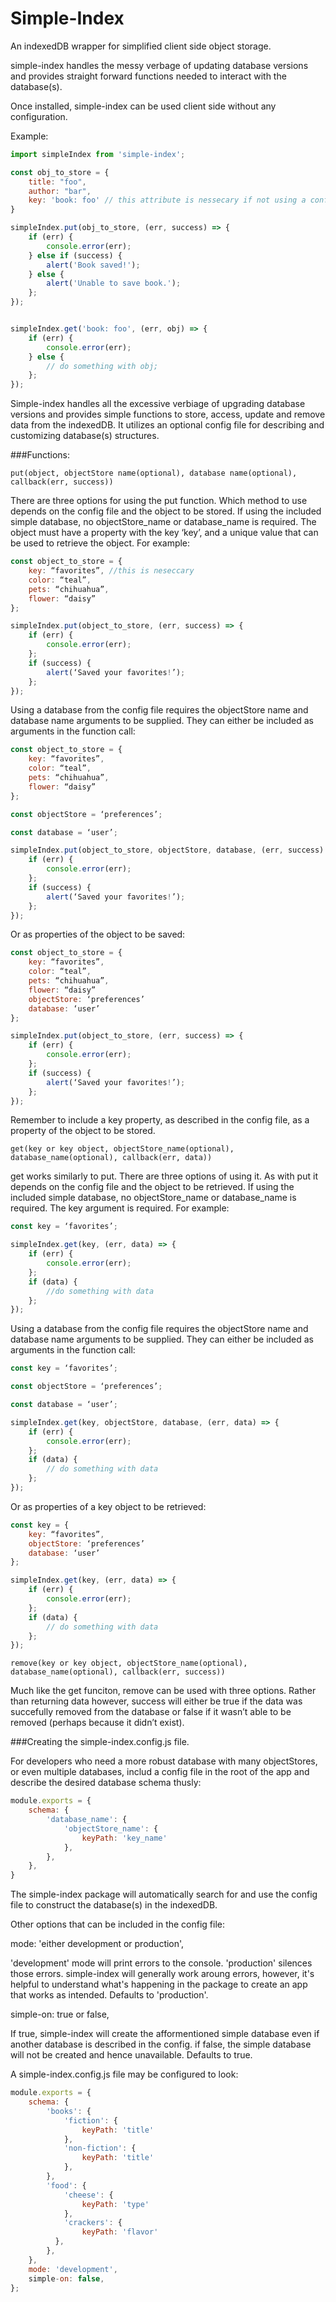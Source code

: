 # Simple-Index
An indexedDB wrapper for simplified client side object storage.

simple-index handles the messy verbage of updating database versions and provides straight forward functions needed to interact with the database(s).

Once installed, simple-index can be used client side without any configuration. 

Example:
```javascript
import simpleIndex from 'simple-index';

const obj_to_store = {
	title: "foo",
	author: "bar",
	key: 'book: foo' // this attribute is nessecary if not using a config file
}

simpleIndex.put(obj_to_store, (err, success) => {
	if (err) {
		console.error(err);
	} else if (success) {
		alert('Book saved!');
	} else {
		alert('Unable to save book.');
	};
});


simpleIndex.get('book: foo', (err, obj) => {
	if (err) {
		console.error(err);
	} else {
		// do something with obj;
	};
});
```

Simple-index handles all the excessive verbiage of upgrading database versions and provides simple functions to store, access, update and remove data from the indexedDB. It utilizes an optional config file for describing and customizing database(s) structures. 


###Functions:
```
put(object, objectStore name(optional), database name(optional), callback(err, success))
```
There are three options for using the put function. Which method to use depends on the config file and the object to be stored.
If using the included simple database, no objectStore_name or database_name is required. The object must have a property with the key  ‘key’, and a unique value that can be used to retrieve the object. For example:
```javascript
const object_to_store = {
	key: “favorites”, //this is neseccary
	color: “teal”,
	pets: “chihuahua”,
	flower: “daisy”
};

simpleIndex.put(object_to_store, (err, success) => {
	if (err) {
		console.error(err);
	};
	if (success) {
		alert(‘Saved your favorites!’);
	};
});
```

Using a database from the config file requires the objectStore name and database name arguments to be supplied. They can either be included as arguments in the function call:
```javascript
const object_to_store = {
	key: “favorites”,
	color: “teal”,
	pets: “chihuahua”,
	flower: “daisy”
};

const objectStore = ‘preferences’;

const database = ‘user’;

simpleIndex.put(object_to_store, objectStore, database, (err, success) => {
	if (err) {
		console.error(err);
	};
	if (success) {
		alert(‘Saved your favorites!’);
	};
});
```

Or as properties of the object to be saved:
```javascript
const object_to_store = {
	key: “favorites”,
	color: “teal”,
	pets: “chihuahua”,
	flower: “daisy”
	objectStore: ‘preferences’
	database: ‘user’
};

simpleIndex.put(object_to_store, (err, success) => {
	if (err) {
		console.error(err);
	};
	if (success) {
		alert(‘Saved your favorites!’);
	};
});
```

Remember to include a key property, as described in the config file, as a property of the object to be stored.

```
get(key or key object, objectStore_name(optional), database_name(optional), callback(err, data))
```
get works similarly to put. There are three options of using it. As with put it depends on the config file and the object to be retrieved.
If using the included simple database, no objectStore_name or database_name is required. The key argument is required. For example:
```javascript
const key = ‘favorites’;

simpleIndex.get(key, (err, data) => {
	if (err) {
		console.error(err);
	};
	if (data) {
		//do something with data
	};
});
```

Using a database from the config file requires the objectStore name and database name arguments to be supplied. They can either be included as arguments in the function call:
```javascript
const key = ‘favorites’;

const objectStore = ‘preferences’;

const database = ‘user’;

simpleIndex.get(key, objectStore, database, (err, data) => {
	if (err) {
		console.error(err);
	};
	if (data) {
		// do something with data
	};
});
```

Or as properties of a key object to be retrieved:
```javascript
const key = {
	key: “favorites”,
	objectStore: ‘preferences’
	database: ‘user’
};

simpleIndex.get(key, (err, data) => {
	if (err) {
		console.error(err);
	};
	if (data) {
		// do something with data
	};
});
```
```
remove(key or key object, objectStore_name(optional), database_name(optional), callback(err, success))
```
Much like the get funciton, remove can be used with three options. Rather than returning data however, success will either be true if the data was succefully removed from the database or false if it wasn’t able to be removed (perhaps because it didn’t exist).  


###Creating the simple-index.config.js file.

For developers who need a more robust database with many objectStores, or even multiple databases, includ a config file in the root of the app and describe the desired database schema thusly:

```javascript
module.exports = {
	schema: {
		'database_name': {
			'objectStore_name': {
				keyPath: 'key_name'
			},
		},
	},
}
```

The simple-index package will automatically search for and use the config file to construct the database(s) in the indexedDB. 


Other options that can be included in the config file:

mode: 'either development or production',

'development' mode will print errors to the console. 'production' silences those errors. simple-index will generally work aroung errors, however, it's helpful to understand what's happening in the package to create an app that works as intended. Defaults to 'production'.

simple-on: true or false,

If true, simple-index will create the afformentioned simple database even if another database is described in the config. if false, the simple database will not be created and hence unavailable. Defaults to true.


A simple-index.config.js file may be configured to look:
```javascript
module.exports = {
	schema: {
		'books': {
			'fiction': {
				keyPath: 'title'
			},
			'non-fiction': {
				keyPath: 'title'
			},
		},
		'food': {
			'cheese': {
				keyPath: 'type'
			},
			'crackers': {
				keyPath: 'flavor'
		  },
		},
	},
	mode: 'development',
	simple-on: false,
};
```